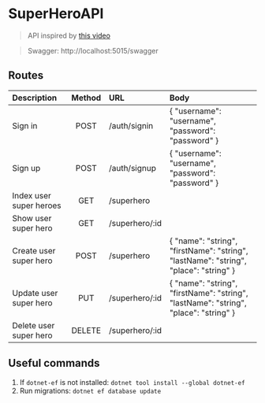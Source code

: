 # SuperHeroAPI

> API inspired by [this video](https://youtu.be/8pH5Lv4d5-g)

> Swagger: http://localhost:5015/swagger

## Routes

| Description                | Method | URL                                       | Body                                                                            |
|:---------------------------|:------:|:-------------------|:-------------------------------------------------------------------------------------------------------|
| Sign in                    |  POST  | /auth/signin       | { "username": "username", "password": "password" }                                                     |
| Sign up                    |  POST  | /auth/signup       | { "username": "username", "password": "password" }                                                     |
| Index user super heroes    |  GET   | /superhero         |                                                                                                        |
| Show user super hero       |  GET   | /superhero/:id     |                                                                                                        |
| Create user super hero     |  POST  | /superhero         | { "name": "string", "firstName": "string", "lastName": "string", "place": "string" }                   |
| Update user super hero     |  PUT   | /superhero/:id     | { "name": "string", "firstName": "string", "lastName": "string", "place": "string" }                   |
| Delete user super hero     | DELETE | /superhero/:id     |                                                                                                        |

## Useful commands

1. If `dotnet-ef` is not installed: `dotnet tool install --global dotnet-ef`
0. Run migrations: `dotnet ef database update`